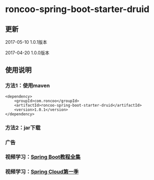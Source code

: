# roncoo-spring-boot-starter-druid

## 更新
2017-05-10 1.0.1版本

2017-04-20 1.0.0版本

## 使用说明
### 方法1：使用maven
```
<dependency>
    <groupId>com.roncoo</groupId>
    <artifactId>roncoo-spring-boot-starter-druid</artifactId>
    <version>1.0.1</version>
</dependency>
```
### 方法2：jar下载

### 广告
### 视频学习：[Spring Boot教程全集](http://www.roncoo.com/course/view/c99516ea604d4053908c1768d6deee3d)
### 视频学习：[Spring Cloud第一季](http://www.roncoo.com/course/view/cc8fbd6749f94f2fa015641ef96b9460)


